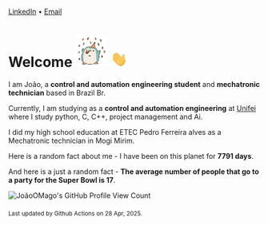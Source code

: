 [LinkedIn](https://www.linkedin.com/in/joão-pedro-gozzoli-b95641301/) &bull;
[Email](joaopedrogozzoli@gmail.com)

# Welcome <img src="happy.gif" height="64px" /> <img src="wave.gif" height="32px" />

I am João, a  **control and automation engineering student** and **mechatronic technician** based in Brazil Br.

Currently, I am studying as a **control and automation engineering** at [Unifei](https://unifei.edu.br) where I study python, C, C++, project management and Ai.

I did my high school education at ETEC Pedro Ferreira alves as a Mechatronic technician in Mogi Mirim.

Here is a random fact about me - I have been on this planet for **7791 days**.

And here is a just a random fact -  **The average number of people that go to a party for the Super Bowl is 17**.

![JoãoOMago's GitHub Profile View Count](https://komarev.com/ghpvc/?username=JoaoOMago)

<sub>Last updated by Github Actions on 28 Apr, 2025.</sub>
